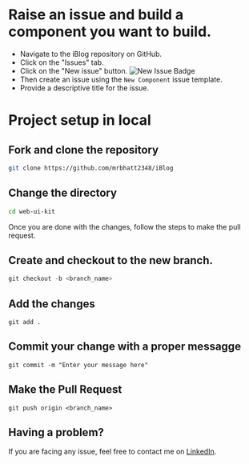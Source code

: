 # Raise an issue and build a component you want to build.

- Navigate to the iBlog repository on GitHub.
- Click on the "Issues" tab.
- Click on the "New issue" button. ![New Issue Badge](https://img.shields.io/badge/-New%20Issue-brightgreen)
- Then create an issue using the `New Component` issue template.
- Provide a descriptive title for the issue.

# Project setup in local
## Fork and clone the repository
```bash
git clone https://github.com/mrbhatt2348/iBlog
```

## Change the directory
```bash
cd web-ui-kit

```

Once you are done with the changes, follow the steps to make the pull request.
## Create and checkout to the new branch.
```powershell
git checkout -b <branch_name>
```
## Add the changes
```
git add .
```

## Commit your change with a proper messagge
```
git commit -m "Enter your message here"
```

## Make the Pull Request
```
git push origin <branch_name>
```

## Having a problem?

If you are facing any issue, feel free to contact me on [LinkedIn](https://www.linkedin.com/in/raj2348).
